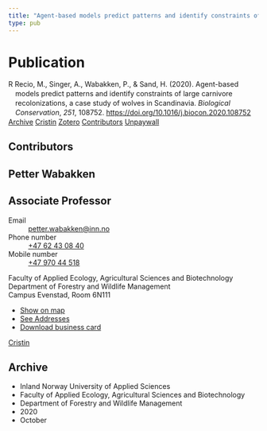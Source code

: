 ```yaml
---
title: "Agent-based models predict patterns and identify constraints of large carnivore recolonizations, a case study of wolves in Scandinavia"
type: pub
---
```

<h1>Publication</h1>
<article id="csl-bib-container-C4K9NP4D" class="csl-bib-container">
  <div class="csl-bib-body" style="line-height: 1.35; padding-left: 1em; text-indent:-1em;">
  <div class="csl-entry">R Recio, M., Singer, A., Wabakken, P., &amp; Sand, H. (2020). Agent-based models predict patterns and identify constraints of large carnivore recolonizations, a case study of wolves in Scandinavia. <i>Biological Conservation</i>, <i>251</i>, 108752. <a href="https://doi.org/10.1016/j.biocon.2020.108752">https://doi.org/10.1016/j.biocon.2020.108752</a></div>
</div>
  <div class="csl-bib-buttons">
    <a href="#taxonomy-article-C4K9NP4D" class="csl-bib-button">Archive</a>
    <a href="https://app.cristin.no/results/show.jsf?id=1839345" alt="Cristin URL" class="csl-bib-button">Cristin</a>
    <a href="http://zotero.org/groups/5022929/items/C4K9NP4D" alt="Zotero URL" class="csl-bib-button">Zotero</a>
    <a href="#contributors-article-C4K9NP4D" class="csl-bib-button">Contributors</a>
    <a href="https://doi.org/10.1016/j.biocon.2020.108752" class="csl-bib-button">Unpaywall</a>
  </div>
  <div id="csl-bib-meta-container-C4K9NP4D"></div>
</article>
<div id="csl-bib-meta-C4K9NP4D" class="csl-bib-meta">
  <article id="contributors-article-C4K9NP4D" class="contributors-article">
    <h1>Contributors</h1>
    <div class="personas">
<div class="vrtx-hinn-person-card">
<div class="photo">
<i class="lar la-user-circle missing-person"></i>
</div>
<div class="info">
<hgroup><h1>Petter Wabakken</h1>
<h2>Associate Professor</h2>
</hgroup><dl>
<dt>Email</dt>
<dd>
<a href="mailto:petter.wabakken@inn.no">petter.wabakken@inn.no</a>
</dd>
<dt>Phone number</dt>
<dd><a href="tel:+4762430840">
+47 62 43 08 40
</a></dd>
<dt>Mobile number</dt>
<dd><a href="tel:+4797044518">
+47 970 44 518
</a></dd>
</dl>
<p>
Faculty of Applied Ecology, Agricultural Sciences and Biotechnology<br>
Department of Forestry and Wildlife Management<br>
Campus Evenstad,
Room 6N111
</p>
<ul class="vrtx-hinn-links">
<li><a href="https://www.google.com/maps?q=61.42516,11.07813">Show on map</a></li>
<li><a href="https://www.inn.no/english/find-an-employee/petter-wabakken.html#vrtx-hinn-addresses">See Addresses</a></li>
<li><a href="https://www.inn.no/english/find-an-employee/petter-wabakken.html?vrtx=vcf">Download business card</a></li>
</ul>
</div>
</div>
<a href="https://app.cristin.no/persons/show.jsf?id=328337" alt="Cristin URL" class="personas-cristin">Cristin</a>
</div>
  </article>
  <article id="taxonomy-article-C4K9NP4D" class="taxonomy-article">
    <h1>Archive</h1>
    <ul>
      <li>Inland Norway University of Applied Sciences</li>
      <li>Faculty of Applied Ecology, Agricultural Sciences and Biotechnology</li>
      <li>Department of Forestry and Wildlife Management</li>
      <li>2020</li>
      <li>October</li>
    </ul>
  </article>
</div>
